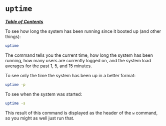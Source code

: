 # `uptime`

[***Table of Contents***](/README.md)

To see how long the system has been running since it booted up (and other
things):

```bash
uptime
```

The command tells you the current time, how long the system has been running,
how many users are currently logged on, and the system load averages for the
past 1, 5, and 15 minutes.

To see only the time the system has been up in a better format:

```bash
uptime -p
```

To see when the system was started:

```bash
uptime -s
```

This result of this command is displayed as the header of the `w` command, so
you might as well just run that.
